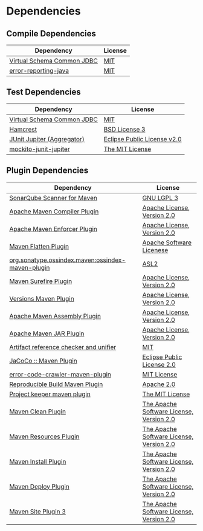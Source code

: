<!-- @formatter:off -->
# Dependencies

## Compile Dependencies

| Dependency                      | License  |
| ------------------------------- | -------- |
| [Virtual Schema Common JDBC][0] | [MIT][1] |
| [error-reporting-java][2]       | [MIT][1] |

## Test Dependencies

| Dependency                      | License                          |
| ------------------------------- | -------------------------------- |
| [Virtual Schema Common JDBC][0] | [MIT][1]                         |
| [Hamcrest][3]                   | [BSD License 3][4]               |
| [JUnit Jupiter (Aggregator)][5] | [Eclipse Public License v2.0][6] |
| [mockito-junit-jupiter][7]      | [The MIT License][8]             |

## Plugin Dependencies

| Dependency                                              | License                                        |
| ------------------------------------------------------- | ---------------------------------------------- |
| [SonarQube Scanner for Maven][9]                        | [GNU LGPL 3][10]                               |
| [Apache Maven Compiler Plugin][11]                      | [Apache License, Version 2.0][12]              |
| [Apache Maven Enforcer Plugin][13]                      | [Apache License, Version 2.0][12]              |
| [Maven Flatten Plugin][14]                              | [Apache Software Licenese][15]                 |
| [org.sonatype.ossindex.maven:ossindex-maven-plugin][16] | [ASL2][15]                                     |
| [Maven Surefire Plugin][17]                             | [Apache License, Version 2.0][12]              |
| [Versions Maven Plugin][18]                             | [Apache License, Version 2.0][12]              |
| [Apache Maven Assembly Plugin][19]                      | [Apache License, Version 2.0][12]              |
| [Apache Maven JAR Plugin][20]                           | [Apache License, Version 2.0][12]              |
| [Artifact reference checker and unifier][21]            | [MIT][1]                                       |
| [JaCoCo :: Maven Plugin][22]                            | [Eclipse Public License 2.0][23]               |
| [error-code-crawler-maven-plugin][24]                   | [MIT License][25]                              |
| [Reproducible Build Maven Plugin][26]                   | [Apache 2.0][15]                               |
| [Project keeper maven plugin][27]                       | [The MIT License][28]                          |
| [Maven Clean Plugin][29]                                | [The Apache Software License, Version 2.0][15] |
| [Maven Resources Plugin][30]                            | [The Apache Software License, Version 2.0][15] |
| [Maven Install Plugin][31]                              | [The Apache Software License, Version 2.0][15] |
| [Maven Deploy Plugin][32]                               | [The Apache Software License, Version 2.0][15] |
| [Maven Site Plugin 3][33]                               | [The Apache Software License, Version 2.0][15] |

[0]: https://github.com/exasol/virtual-schema-common-jdbc
[1]: https://opensource.org/licenses/MIT
[2]: https://github.com/exasol/error-reporting-java
[3]: http://hamcrest.org/JavaHamcrest/
[4]: http://opensource.org/licenses/BSD-3-Clause
[5]: https://junit.org/junit5/
[6]: https://www.eclipse.org/legal/epl-v20.html
[7]: https://github.com/mockito/mockito
[8]: https://github.com/mockito/mockito/blob/main/LICENSE
[9]: http://sonarsource.github.io/sonar-scanner-maven/
[10]: http://www.gnu.org/licenses/lgpl.txt
[11]: https://maven.apache.org/plugins/maven-compiler-plugin/
[12]: https://www.apache.org/licenses/LICENSE-2.0.txt
[13]: https://maven.apache.org/enforcer/maven-enforcer-plugin/
[14]: https://www.mojohaus.org/flatten-maven-plugin/
[15]: http://www.apache.org/licenses/LICENSE-2.0.txt
[16]: https://sonatype.github.io/ossindex-maven/maven-plugin/
[17]: https://maven.apache.org/surefire/maven-surefire-plugin/
[18]: http://www.mojohaus.org/versions-maven-plugin/
[19]: https://maven.apache.org/plugins/maven-assembly-plugin/
[20]: https://maven.apache.org/plugins/maven-jar-plugin/
[21]: https://github.com/exasol/artifact-reference-checker-maven-plugin
[22]: https://www.jacoco.org/jacoco/trunk/doc/maven.html
[23]: https://www.eclipse.org/legal/epl-2.0/
[24]: https://github.com/exasol/error-code-crawler-maven-plugin/
[25]: https://github.com/exasol/error-code-crawler-maven-plugin/blob/main/LICENSE
[26]: http://zlika.github.io/reproducible-build-maven-plugin
[27]: https://github.com/exasol/project-keeper/
[28]: https://github.com/exasol/project-keeper/blob/main/LICENSE
[29]: http://maven.apache.org/plugins/maven-clean-plugin/
[30]: http://maven.apache.org/plugins/maven-resources-plugin/
[31]: http://maven.apache.org/plugins/maven-install-plugin/
[32]: http://maven.apache.org/plugins/maven-deploy-plugin/
[33]: http://maven.apache.org/plugins/maven-site-plugin/

